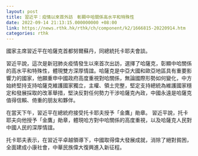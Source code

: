 ```yaml
---
layout: post
title: 習近平：疫情以來首外訪　彰顯中哈關係高水平和特殊性
date: 2022-09-14 21:13:15.000000000 +08:00
link: https://news.rthk.hk/rthk/ch/component/k2/1666815-20220914.htm
categories: rthk
---
```


國家主席習近平在哈薩克首都努爾蘇丹，同總統托卡耶夫會談。

習近平說，這次是新冠肺炎疫情發生以來首次出訪，選擇了哈薩克，彰顯中哈關係的高水平和特殊性，體現雙方深厚情誼。哈薩克是中亞大國和歐亞地區具有重要影響力的國家，他願重申中國政府高度重視對哈關係，無論國際形勢如何變化，中方始終堅持支持哈薩克維護國家獨立，主權、領土完整，堅定支持總統為維護國家穩定和發展採取的改革舉措，堅決反對任何勢力干涉哈薩克內政，中國永遠是哈薩克值得信賴、倚重的朋友和夥伴。

在當天下午，習近平在總統府接受托卡耶夫授予「金鷹」勛章。 習近平說，托卡耶夫向他授予「金鷹」勛章，體現哈方對中哈關係的高度重視，以及哈薩克人民對中國人民的深厚情誼。

托卡耶夫表示，在習近平卓越領導下，中國取得偉大發展成就，消除了絕對貧困，全面建成小康社會，中華民族偉大復興進入新征程。
